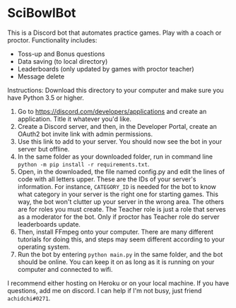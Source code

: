 # SciBowlBot

This is a Discord bot that automates practice games. Play with a coach or proctor.
Functionality includes:
* Toss-up and Bonus questions
* Data saving (to local directory)
* Leaderboards (only updated by games with proctor teacher)
* Message delete

Instructions:
Download this directory to your computer and make sure you have Python 3.5 or higher.

1) Go to https://discord.com/developers/applications and create an application. Title it whatever you'd like.
2) Create a Discord server, and then, in the Developer Portal, create an OAuth2 bot invite link with admin permissions.
3) Use this link to add to your server. You should now see the bot in your server but offline.
4) In the same folder as your downloaded folder, run in command line `python -m pip install -r requirements.txt`.
5) Open, in the downloaded, the file named config.py and edit the lines of code with all letters upper. These are the IDs of your server's information. For instance, `CATEGORY_ID` is needed for the bot to know what category in your server is the right one for starting games. This way, the bot won't clutter up your server in the wrong area. The others are for roles you must create. The Teacher role is just a role that serves as a moderator for the bot. Only if proctor has Teacher role do server leaderboards update.
6) Then, install FFmpeg onto your computer. There are many different tutorials for doing this, and steps may seem different according to your operating system. 
7) Run the bot by entering `python main.py` in the same folder, and the bot should be online. You can keep it on as long as it is running on your computer and connected to wifi.

I recommend either hosting on Heroku or on your local machine.
If you have questions, add me on discord. I can help if I'm not busy, just friend `achidchi#0271`.
